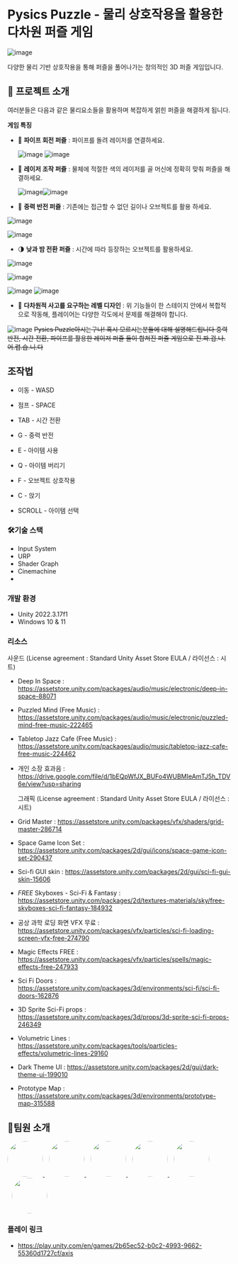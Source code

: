 # Pysics Puzzle - 물리 상호작용을 활용한 다차원 퍼즐 게임
![image](https://github.com/user-attachments/assets/2bf6154f-b5bb-423a-9071-67e191bcf87a)

다양한 물리 기반 상호작용을 통해 퍼즐을 풀어나가는 창의적인 3D 퍼즐 게임입니다.
## 🤔  프로젝트 소개
여러분들은 다음과 같은 물리요소들을 활용하며 복잡하게 얽힌 퍼즐을 해결하게 됩니다.

 **게임 특징**

- 🔁 **파이프 회전 퍼즐** : 파이프를 돌려 레이저를 연결하세요.
  
  ![image](https://github.com/user-attachments/assets/463a10a7-9ade-4298-83f8-fe30cafbcb01)  ![image](https://github.com/user-attachments/assets/26163efc-281f-40ca-be6d-ea0f6bffa55c)



- 🔦 **레이저 조작 퍼즐** : 물체에 적절한 색의 레이저를 골 머신에 정확히 맞춰 퍼즐을 해결하세요.

  ![image](https://github.com/user-attachments/assets/77c4e8b1-c513-4321-8cda-55c24d1a62df)![image](https://github.com/user-attachments/assets/ede7b066-c4a6-4b50-8163-2983b7221d71)


- 🌌 **중력 반전 퍼즐** : 기존에는 접근할 수 없던 길이나 오브젝트를 활용 하세요.
  
![image](https://github.com/user-attachments/assets/e47e50bd-5ca8-4491-b8f2-befa5a8e822e)
  
![image](https://github.com/user-attachments/assets/25e418fb-bddd-465c-99cf-27dfb9ccec64)




- 🌗 **낮과 밤 전환 퍼즐** : 시간에 따라 등장하는 오브젝트를 활용하세요.
  
![image](https://github.com/user-attachments/assets/04fd6ae4-edc6-4f8e-9836-728c12f5daa3)

![image](https://github.com/user-attachments/assets/a437a4b4-e0be-4827-8a59-e426fd846ab0)

![image](https://github.com/user-attachments/assets/1bd8921b-33da-4a9b-bf22-a5661d5e748b)
![image](https://github.com/user-attachments/assets/46dd5e72-e162-472b-a5cd-825ccfabb180)


- 🧠 **다차원적 사고를 요구하는 레벨 디자인** : 위 기능들이 한 스테이지 안에서 복합적으로 작동해, 플레이어는 다양한 각도에서 문제를 해결해야 합니다.

![image](https://github.com/user-attachments/assets/9c9fc70a-5602-4183-adf3-a4ca575d4bed)
~~Pysics Puzzle아시는구나! 혹시 모르시는분들에 대해 설명해드립니다 중력 반전, 시간 전환, 파이프를 활용한 레이저 퍼즐 들이 합쳐진 퍼즐 게임으로 진.짜.겁.나.어.렵.습.니.다~~

## 조작법
- 이동 - WASD

- 점프 - SPACE

- TAB - 시간 전환

- G - 중력 반전

- E - 아이템 사용

- Q - 아이템 버리기
  
- F - 오브젝트 상호작용
  
- C - 앉기

- SCROLL - 아이템 선택

### 🛠️기술 스택

- Input System
- URP
- Shader Graph
- Cinemachine
- 
 
### 개발 환경
- Unity 2022.3.17f1
- Windows 10 & 11
  
 ### 리소스

 사운드 (License agreement : Standard Unity Asset Store EULA / 라이선스 : 시트)
- Deep In Space : https://assetstore.unity.com/packages/audio/music/electronic/deep-in-space-88071
- Puzzled Mind (Free Music) : https://assetstore.unity.com/packages/audio/music/electronic/puzzled-mind-free-music-222465
- Tabletop Jazz Cafe (Free Music) : https://assetstore.unity.com/packages/audio/music/tabletop-jazz-cafe-free-music-224462
- 개인 소장 효과음 : https://drive.google.com/file/d/1bEQpWfJX_BUFo4WUBMIeAmTJ5h_TDV6e/view?usp=sharing

  그래픽 (License agreement : Standard Unity Asset Store EULA / 라이선스 : 시트)
- Grid Master : https://assetstore.unity.com/packages/vfx/shaders/grid-master-286714
- Space Game Icon Set : https://assetstore.unity.com/packages/2d/gui/icons/space-game-icon-set-290437
- Sci-fi GUI skin : https://assetstore.unity.com/packages/2d/gui/sci-fi-gui-skin-15606
- *FREE* Skyboxes - Sci-Fi & Fantasy : https://assetstore.unity.com/packages/2d/textures-materials/sky/free-skyboxes-sci-fi-fantasy-184932
- 공상 과학 로딩 화면 VFX 무료 : https://assetstore.unity.com/packages/vfx/particles/sci-fi-loading-screen-vfx-free-274790
- Magic Effects FREE : https://assetstore.unity.com/packages/vfx/particles/spells/magic-effects-free-247933
- Sci Fi Doors : https://assetstore.unity.com/packages/3d/environments/sci-fi/sci-fi-doors-162876
- 3D Sprite Sci-Fi props : https://assetstore.unity.com/packages/3d/props/3d-sprite-sci-fi-props-246349
- Volumetric Lines : https://assetstore.unity.com/packages/tools/particles-effects/volumetric-lines-29160
- Dark Theme UI : https://assetstore.unity.com/packages/2d/gui/dark-theme-ui-199010
- Prototype Map : https://assetstore.unity.com/packages/3d/environments/prototype-map-315588
## 👥팀원 소개
<a href="https://github.com/leejy1685" target="_blank">
  <img src="https://github.com/leejy1685.png" width="80" style="border-radius: 50%;" />
</a>
<a href="https://github.com/ahb0923" target="_blank">
  <img src="https://github.com/ahb0923.png" width="80" style="border-radius: 50%; margin-left: 10px;" />
</a>
<a href="https://github.com/hbks0224" target="_blank">
  <img src="https://github.com/hbks0224.png" width="80" style="border-radius: 50%; margin-left: 10px;" />
</a>
<a href="https://github.com/Bangeunseong" target="_blank">
  <img src="https://github.com/Bangeunseong.png" width="80" style="border-radius: 50%; margin-left: 10px;" />
</a>
<a href="https://github.com/gusdh8380" target="_blank">
  <img src="https://github.com/gusdh8380.png" width="80" style="border-radius: 50%; margin-left: 10px;" />
</a>
<a href="https://github.com/codingnewwbie" target="_blank">
  <img src="https://github.com/codingnewwbie.png" width="80" style="border-radius: 50%; margin-left: 10px;" />
</a>

### 플레이 링크

- https://play.unity.com/en/games/2b65ec52-b0c2-4993-9662-55360d1727cf/axis

